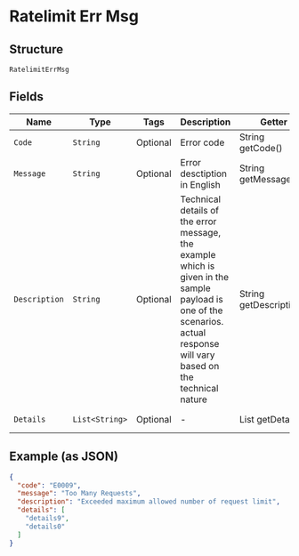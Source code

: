 
# Ratelimit Err Msg

## Structure

`RatelimitErrMsg`

## Fields

| Name | Type | Tags | Description | Getter | Setter |
|  --- | --- | --- | --- | --- | --- |
| `Code` | `String` | Optional | Error code | String getCode() | setCode(String code) |
| `Message` | `String` | Optional | Error desctiption in English | String getMessage() | setMessage(String message) |
| `Description` | `String` | Optional | Technical details of the error message, the example which is given in the sample payload is one of the scenarios. actual response will vary based on the technical nature | String getDescription() | setDescription(String description) |
| `Details` | `List<String>` | Optional | - | List<String> getDetails() | setDetails(List<String> details) |

## Example (as JSON)

```json
{
  "code": "E0009",
  "message": "Too Many Requests",
  "description": "Exceeded maximum allowed number of request limit",
  "details": [
    "details9",
    "details0"
  ]
}
```

